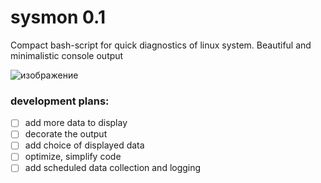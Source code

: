 # sysmon 0.1
Сompact bash-script for quick diagnostics of linux system. Beautiful and minimalistic console output

![изображение](https://github.com/user-attachments/assets/a46b5daf-9795-4833-a4fb-2a830917cea0)

### development plans:
- [ ] add more data to display
- [ ] decorate the output
- [ ] add choice of displayed data
- [ ] optimize, simplify code
- [ ] add scheduled data collection and logging
